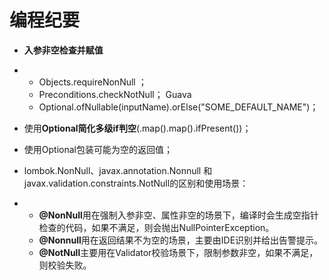 # 编程纪要

- **入参非空检查并赋值**

- - Objects.requireNonNull ；
  - Preconditions.checkNotNull； Guava
  - Optional.ofNullable(inputName).orElse("SOME_DEFAULT_NAME")；

- 使用**Optional简化多级if判空**(.map().map().ifPresent())；
- 使用Optional包装可能为空的返回值；

- lombok.NonNull、javax.annotation.Nonnull 和 javax.validation.constraints.NotNull的区别和使用场景：

- - **@NonNull**用在强制入参非空、属性非空的场景下，编译时会生成空指针检查的代码，如果不满足，则会抛出NullPointerException。
  - **@Nonnull**用在返回结果不为空的场景，主要由IDE识别并给出告警提示。
  - **@NotNull**主要用在Validator校验场景下，限制参数非空，如果不满足，则校验失败。

